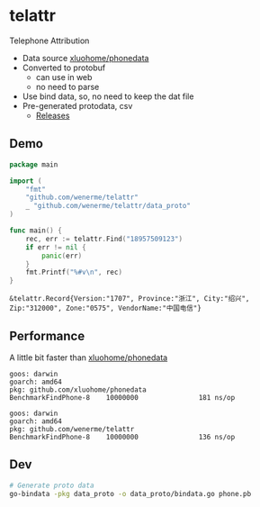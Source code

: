 # telattr
Telephone Attribution

* Data source [xluohome/phonedata](https://github.com/xluohome/phonedata)
* Converted to protobuf
    * can use in web
    * no need to parse
* Use bind data, so, no need to keep the dat file
* Pre-generated protodata, csv
    * [Releases](https://github.com/wenerme/telattr/releases)

## Demo

```go
package main

import (
	"fmt"
	"github.com/wenerme/telattr"
	_ "github.com/wenerme/telattr/data_proto"
)

func main() {
	rec, err := telattr.Find("18957509123")
	if err != nil {
		panic(err)
	}
	fmt.Printf("%#v\n", rec)
}
```

```
&telattr.Record{Version:"1707", Province:"浙江", City:"绍兴", Zip:"312000", Zone:"0575", VendorName:"中国电信"}
```


## Performance

A little bit faster than [xluohome/phonedata](https://github.com/xluohome/phonedata)

```
goos: darwin
goarch: amd64
pkg: github.com/xluohome/phonedata
BenchmarkFindPhone-8    10000000               181 ns/op

goos: darwin
goarch: amd64
pkg: github.com/wenerme/telattr
BenchmarkFindPhone-8    10000000               136 ns/op
```

## Dev
```bash
# Generate proto data
go-bindata -pkg data_proto -o data_proto/bindata.go phone.pb
```